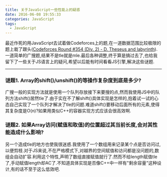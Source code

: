```yaml
---
title: 关于JavaScript一些性能上的疑惑
date: 2016-06-08 19:55:33
categories: JavaScript
tags:
  - JavaScript
---
```


最近作死的用JavaScript去试着做Codeforces上的题,在一道数据范围比较极限的题上栽了跟头([Codeforces Round #354 (Div. 2) - D. Theseus and labyrinth](http://codeforces.com/contest/676/problem/D)).一道简单的广搜题,结果不是tle就是mle.最后各种调整,终于算是搞过去了,也给我留下了一些关于JS语言上的疑问,希望以后能有时间看看JS引擎,解决这些谜题.

---

### 谜题1. Array的shift()/unshift()的等操作复杂度到底是多少?

广搜一般的实现方法就是使用一个队列存放接下来要搜的点,然而我使用JS中的队列方法shift()居然tle了.由于实在不了解shift()具体实现是怎样的,抱着试一试的心态自己实现了一个队列才解决了tle的问题.难道shift()要移动后面所有的元素,使得其复杂度是O(n)?如果用类似C++的容器实现方式应该会很高效啊.
<!-- more -->

### 谜题2. 如果Array访问(赋值和取值)的位置超过其当前长度,会对其性能造成什么影响?

另一个造成tle的地方也使我很迷惑.我使用了一个数组用来记录某个点是否访问过,以便剪枝.对于JS来说,不在严格模式下,对越界的空间赋值和访问都是没问题的,数组会自动扩容.利用这个特性,声明了数组直接赋值就行了.然而不给length赋值tle了,手动赋值length却AC了.不知道具体实现是否像C++中一样有"剩余容量"这种设计,有的话不至于这么低效吧.